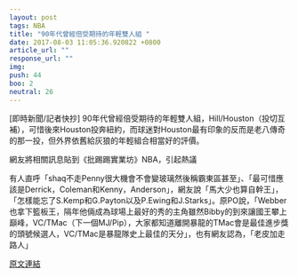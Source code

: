 ```yaml
---
layout: post
tags: NBA
title: "90年代曾經倍受期待的年輕雙人組 "
date: 2017-08-03 11:05:36.920822 +0800
article_url: ""
response_url: ""
img: 
push: 44
boo: 2
neutral: 26
---
```


[即時新聞/記者快抄] 90年代曾經倍受期待的年輕雙人組，Hill/Houston（投切互補），可惜後來Houston投奔紐約，而球迷對Houston最有印象的反而是老八傳奇的那一投，但外界依舊給灰狼的年輕組合相當好的評價。

網友將相關訊息貼到《批踢踢實業坊》NBA，引起熱議

有人直呼「shaq不走Penny很大機會不會變玻璃然後稱霸東區甚至」、「最可惜應該是Derrick，Coleman和Kenny，Anderson」，網友說「馬大少也算自幹王」，「怎樣能忘了S.Kemp和G.Payton以及P.Ewing和J.Starks」。原PO說，「Webber也拿下籃板王，隔年他倆成為球場上最好的秀的主角雖然Bibby的到來讓國王攀上巔峰，VC/TMac（下一個MJ/Pip），大家都知道離開暴龍的TMac會是最佳進步獎的頭號候選人，VC/TMac是暴龍隊史上最佳的天分」，也有網友認為，「老皮加走路人」

<a href = "https://www.ptt.cc/bbs/NBA/M.1501267076.A.BA8.html">原文連結</a>

